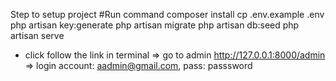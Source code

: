 
Step to setup project
#Run command
composer install
cp .env.example .env
php artisan key:generate
php artisan migrate
php artisan db:seed
php artisan serve

- click follow the link in terminal
=> go to admin http://127.0.0.1:8000/admin
=> login account: aadmin@gmail.com, pass: passsword

